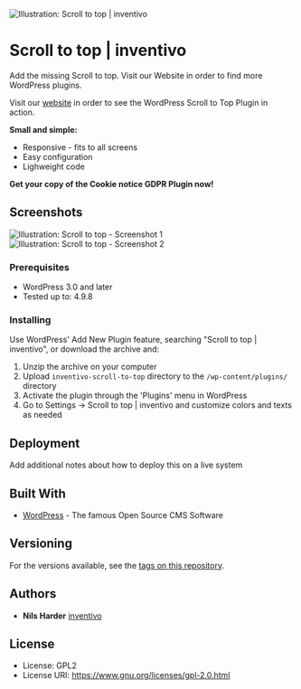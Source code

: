 ![Illustration: Scroll to top | inventivo](https://ps.w.org/scroll-to-top-inventivo/assets/banner-772x250.jpg?rev=1910348)

# Scroll to top | inventivo

Add the missing Scroll to top. Visit our Website in order to find more WordPress plugins.

Visit our <a href="https://www.inventivo.de/seo-muenster"> website</a> in order to see the WordPress Scroll to Top Plugin in action.

**Small and simple:**
* Responsive - fits to all screens
* Easy configuration
* Lighweight code

**Get your copy of the Cookie notice GDPR Plugin now!**

## Screenshots

![Illustration: Scroll to top - Screenshot 1](https://ps.w.org/scroll-to-top-inventivo/trunk/screenshot-1.png?rev=1939192)
![Illustration: Scroll to top - Screenshot 2](https://ps.w.org/scroll-to-top-inventivo/trunk/screenshot-2.png?rev=1939192)

### Prerequisites

* WordPress 3.0 and later
* Tested up to: 4.9.8 

### Installing

Use WordPress' Add New Plugin feature, searching "Scroll to top | inventivo", or download the archive and:

1. Unzip the archive on your computer  
2. Upload `inventivo-scroll-to-top` directory to the `/wp-content/plugins/` directory
3. Activate the plugin through the 'Plugins' menu in WordPress
4. Go to Settings -> Scroll to top | inventivo and customize colors and texts as needed


## Deployment

Add additional notes about how to deploy this on a live system

## Built With

* [WordPress](https://www.wordpress.org) - The famous Open Source CMS Software

## Versioning

For the versions available, see the [tags on this repository](https://github.com/your/project/tags). 

## Authors

* **Nils Harder** [inventivo](https://www.inventivo.de/seo-muenster)

## License

* License:      GPL2
* License URI:  https://www.gnu.org/licenses/gpl-2.0.html




